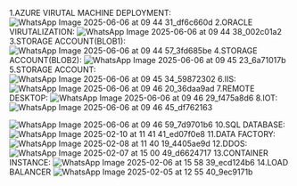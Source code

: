 1.AZURE VIRUTAL MACHINE DEPLOYMENT: 
![WhatsApp Image 2025-06-06 at 09 44 31_df6c660d](https://github.com/user-attachments/assets/a053f1ea-5c74-4736-9649-7371da6539d2)
2.ORACLE VIRUTALIZATION:
![WhatsApp Image 2025-06-06 at 09 44 38_002c01a2](https://github.com/user-attachments/assets/647df8a6-0042-4301-bc2e-98d137c09931)
3.STORAGE ACCOUNT(BLOB1):
![WhatsApp Image 2025-06-06 at 09 44 57_3fd685be](https://github.com/user-attachments/assets/1d764c19-6985-476d-af78-d0f07db3c97d)
4.STORAGE ACCOUNT(BLOB2):
![WhatsApp Image 2025-06-06 at 09 45 23_6a71017b](https://github.com/user-attachments/assets/30b588c8-b2e7-4321-893f-f9548359ec70)
5.STORAGE ACCOUNT:
![WhatsApp Image 2025-06-06 at 09 45 34_59872302](https://github.com/user-attachments/assets/744e691d-538d-49ea-9c48-5bc7beea312d)
6.IIS:
![WhatsApp Image 2025-06-06 at 09 46 20_36daa9ad](https://github.com/user-attachments/assets/b01ca521-409a-4f27-83ec-7dac3fb97a46)
7.REMOTE DESKTOP:
![WhatsApp Image 2025-06-06 at 09 46 29_f475a8d6](https://github.com/user-attachments/assets/3e051578-28b5-4c0e-afd0-07a0737da740)
8.IOT:
![WhatsApp Image 2025-06-06 at 09 46 45_df762163](https://github.com/user-attachments/assets/fde4737b-577d-48f6-8154-9409d9db71c3)

![WhatsApp Image 2025-06-06 at 09 46 59_7d9701b6](https://github.com/user-attachments/assets/94d02622-1aa1-4d56-aeca-56d92821416b)
10.SQL DATABASE:
![WhatsApp Image 2025-02-10 at 11 41 41_ed07f0e8](https://github.com/user-attachments/assets/2415ab30-8213-4554-af70-65c8a845f3e4)
11.DATA FACTORY:
![WhatsApp Image 2025-02-08 at 11 40 19_4405ae9d](https://github.com/user-attachments/assets/d016149b-4b0d-411b-8c18-482a2718326a)
12.DDOS:
![WhatsApp Image 2025-02-07 at 15 00 49_d6624717](https://github.com/user-attachments/assets/23c8d59d-92d9-4513-8f9d-c5cea6eddbcd)
13.CONTAINER INSTANCE:
![WhatsApp Image 2025-02-06 at 15 58 39_ecd124b6](https://github.com/user-attachments/assets/079655fd-7ef7-4a65-9d3d-d5a6310e6400)
14.LOAD BALANCER
![WhatsApp Image 2025-02-05 at 12 55 40_9ec9171b](https://github.com/user-attachments/assets/956c6d59-2330-438a-9b7e-b5ff64ea1db5)
